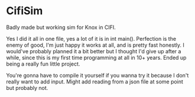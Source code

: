 # CifiSim
Badly made but working sim for Knox in CIFI.

Yes I did it all in one file, yes a lot of it is in int main(). Perfection is the enemy of good, I'm just happy it works at all, and is pretty fast honestly. I would've probably planned it a bit better but I thought I'd give up after a while, since this is my first time programming at all in 10+ years. Ended up being a really fun little project.

You're gonna have to compile it yourself if you wanna try it because I don't really want to add input. Might add reading from a json file at some point but probably not. 
